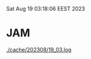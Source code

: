 Sat Aug 19 03:18:06 EEST 2023
# JAM
<a href='./cache/202308/19_03.log'>./cache/202308/19_03.log</a>
